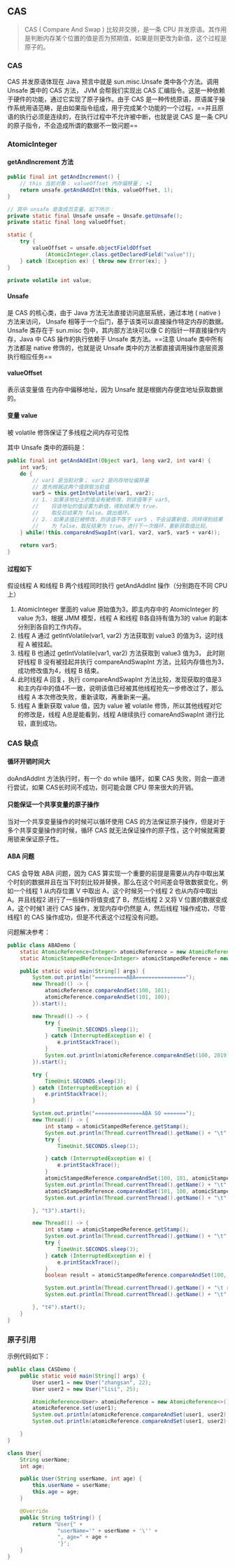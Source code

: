 ## CAS

> CAS ( Compare And Swap ) 比较并交换，是一条 CPU 并发原语。其作用是判断内存某个位置的值是否为预期值，如果是则更改为新值，这个过程是原子的。

### CAS

CAS 并发原语体现在 Java 预言中就是 sun.misc.Unsafe 类中各个方法。调用 Unsafe 类中的 CAS 方法， JVM 会帮我们实现出 CAS 汇编指令。这是一种依赖于硬件的功能，通过它实现了原子操作。由于 CAS 是一种传统原语，原语属于操作系统用语范畴，是由如果指令组成，用于完成某个功能的一个过程，==并且原语的执行必须是连续的，在执行过程中不允许被中断，也就是说 CAS 是一条 CPU 的原子指令，不会造成所谓的数据不一致问题==

### AtomicInteger

#### getAndIncrement 方法

```java
public final int getAndIncrement() {
    // this 当前对象； valueOffset 内存偏移量； +1
    return unsafe.getAndAddInt(this, valueOffset, 1);
}

// 其中 unsafe 是类成员变量，如下所示：
private static final Unsafe unsafe = Unsafe.getUnsafe();
private static final long valueOffset;

static {
    try {
        valueOffset = unsafe.objectFieldOffset
            (AtomicInteger.class.getDeclaredField("value"));
    } catch (Exception ex) { throw new Error(ex); }
}

private volatile int value;
```

#### Unsafe

是 CAS 的核心类，由于 Java 方法无法直接访问底层系统，通过本地 ( native ) 方法来访问， Unsafe 相等于一个后门，基于该类可以直接操作特定内存的数据。 Unsafe 类存在于 sun.misc 包中，其内部方法块可以像 C 的指针一样直接操作内存，Java 中 CAS 操作的执行依赖于 Unsafe 类方法。==注意 Unsafe 类中所有方法都是 native 修饰的，也就是说 Unsafe 类中的方法都直接调用操作底层资源执行相应任务==

#### valueOffset

表示该变量值 在内存中偏移地址，因为 Unsafe 就是根据内存便宜地址获取数据的。

#### 变量 value 

被 volatile 修饰保证了多线程之间内存可见性



其中 Unsafe 类中的源码是：

```java
public final int getAndAddInt(Object var1, long var2, int var4) {
    int var5;
    do {
        // var1 是当前对象； var2 是内存地址偏移量
        // 首先根据这两个值获取当前值
        var5 = this.getIntVolatile(var1, var2);
        // 1.：如果该地址上的值没有被修改，则该值等于 var5, 
        //    将该地址的值设置为新值，得到结果为 true， 
        //    取反后结果为 false。跳出循环。
        // 2.：如果该值已被修改，则该值不等于 var5 ，不会设置新值，同样得到结果
        //    为 false，取反结果为 true。进行下一次循环，重新获取值比较。
    } while(!this.compareAndSwapInt(var1, var2, var5, var5 + var4));
	
    return var5;
}
```

#### 过程如下

假设线程 A 和线程 B 两个线程同时执行 getAndAddInt 操作（分别跑在不同 CPU 上）

1. AtomicInteger 里面的 value 原始值为3，即主内存中的 AtomicInteger 的 value 为3，根据 JMM 模型，线程 A 和线程 B各自持有值为3的 value 的副本分别到各自的工作内存。
2. 线程 A 通过 getIntVolatile(var1, var2) 方法获取到 value3 的值为3，这时线程 A 被挂起。
3. 线程 B 也通过 getIntVolatile(var1, var2) 方法获取到 value3 值为3， 此时刚好线程 B 没有被挂起并执行 compareAndSwapInt 方法，比较内存值也为3，成功修改值为4，线程 B 结束。
4. 此时线程 A 回复，执行 compareAndSwapInt 方法比较，发现获取的值是3 和主内存中的值4不一致，说明该值已经被其他线程抢先一步修改过了，那么线程 A 本次修改失败，重新读取，再重新来一遍。
5. 线程 A 重新获取 value 值，因为 value 被 volatile 修饰，所以其他线程对它的修改是，线程 A总是能看到，线程 A继续执行 comareAndSwapInt 进行比较，直到成功。

### CAS 缺点

#### 循环开销时间大

doAndAddInt 方法执行时，有一个 do while 循环，如果 CAS 失败，则会一直进行尝试，如果 CAS长时间不成功，则可能会跟 CPU 带来很大的开销。

#### 只能保证一个共享变量的原子操作

当对一个共享变量操作的时候可以循环使用 CAS 的方法保证原子操作，但是对于多个共享变量操作的时候，循环 CAS 就无法保证操作的原子性，这个时候就需要用锁来保证原子性。

#### ABA 问题

CAS 会导致 ABA 问题，因为 CAS 算实现一个重要的前提是需要从内存中取出某个时刻的数据并且在当下时刻比较并替换，那么在这个时间差会导致数据变化，例如一个线程 1 从内存位置 V 中取出 A，这个时候另一个线程 2 也从内存中取出 A。并且线程2 进行了一些操作将值变成了 B，然后线程 2 又将 V 位置的数据变成 A，这个时候1 进行 CAS 操作，发现内存中仍然是 A，然后线程 1操作成功，尽管线程1 的 CAS 操作成功，但是不代表这个过程没有问题。

问题解决参考：

```java
public class ABADemo {
    static AtomicReference<Integer> atomicReference = new AtomicReference<>(100);
    static AtomicStampedReference<Integer> atomicStampedReference = new AtomicStampedReference<>(100, 1);

    public static void main(String[] args) {
        System.out.println("==========ABA================");
        new Thread(() -> {
            atomicReference.compareAndSet(100, 101);
            atomicReference.compareAndSet(101, 100);
        }).start();

        new Thread(() -> {
            try {
                TimeUnit.SECONDS.sleep(1);
            } catch (InterruptedException e) {
                e.printStackTrace();
            }
            System.out.println(atomicReference.compareAndSet(100, 2019) + "\t" + atomicReference.get());
        }).start();

        try {
            TimeUnit.SECONDS.sleep(3);
        } catch (InterruptedException e) {
            e.printStackTrace();
        }

        System.out.println("===============ABA SO =======");
        new Thread(() -> {
            int stamp = atomicStampedReference.getStamp();
            System.out.println(Thread.currentThread().getName() + "\t" + stamp);
            try {
                TimeUnit.SECONDS.sleep(1);

            } catch (InterruptedException e) {
                e.printStackTrace();
            }
            atomicStampedReference.compareAndSet(100, 101, atomicStampedReference.getStamp(), atomicStampedReference.getStamp() + 1);
            System.out.println(Thread.currentThread().getName() + "\t" + atomicStampedReference.getStamp());
            atomicStampedReference.compareAndSet(101, 100, atomicStampedReference.getStamp(), atomicStampedReference.getStamp() + 1);
            System.out.println(Thread.currentThread().getName() + "\t" + atomicStampedReference.getStamp());

        }, "t3").start();

        new Thread(() -> {
            int stamp = atomicStampedReference.getStamp();
            System.out.println(Thread.currentThread().getName() + "\t" + stamp);
            try {
                TimeUnit.SECONDS.sleep(3);
            } catch (InterruptedException e) {
                e.printStackTrace();
            }
            boolean result = atomicStampedReference.compareAndSet(100, 101, stamp, stamp + 1);

            System.out.println(Thread.currentThread().getName() + "\t result::" + result);
            System.out.println(Thread.currentThread().getName() + "\t" +atomicStampedReference.getStamp());

        }, "t4").start();
    }
}

```



### 原子引用

示例代码如下：

```java
public class CASDemo {
    public static void main(String[] args) {
        User user1 = new User("zhangsan", 22);
        User user2 = new User("lisi", 25);

        AtomicReference<User> atomicReference = new AtomicReference<>();
        atomicReference.set(user1);
        System.out.println(atomicReference.compareAndSet(user1, user2) + "\t" + atomicReference.get().toString());
        System.out.println(atomicReference.compareAndSet(user1, user2) + "\t" + atomicReference.get().toString());

    }
}

class User{
    String userName;
    int age;

    public User(String userName, int age) {
        this.userName = userName;
        this.age = age;
    }

    @Override
    public String toString() {
        return "User{" +
                "userName='" + userName + '\'' +
                ", age=" + age +
                '}';
    }
}
```





